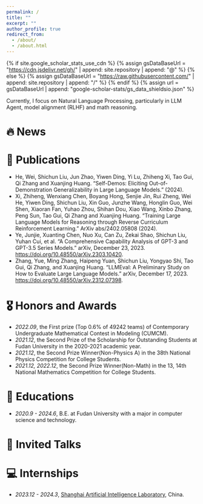 ```yaml
---
permalink: /
title: ""
excerpt: ""
author_profile: true
redirect_from: 
  - /about/
  - /about.html
---
```


{% if site.google_scholar_stats_use_cdn %}
{% assign gsDataBaseUrl = "https://cdn.jsdelivr.net/gh/" | append: site.repository | append: "@" %}
{% else %}
{% assign gsDataBaseUrl = "https://raw.githubusercontent.com/" | append: site.repository | append: "/" %}
{% endif %}
{% assign url = gsDataBaseUrl | append: "google-scholar-stats/gs_data_shieldsio.json" %}

<span class='anchor' id='about-me'></span>

<!--
 My research interest includes neural machine translation and computer vision. I have published more than 100 papers at the top international AI conferences with total <a href='https://scholar.google.com/citations?user=DhtAFkwAAAAJ'>google scholar citations <strong><span id='total_cit'>260000+</span></strong></a> (You can also use google scholar badge <a href='https://scholar.google.com/citations?user=DhtAFkwAAAAJ'><img src="https://img.shields.io/endpoint?url={{ url | url_encode }}&logo=Google%20Scholar&labelColor=f6f6f6&color=9cf&style=flat&label=citations"></a>).
-->
Currently, I focus on Natural Language Processing, particularly in LLM Agent, model alignment (RLHF) and math reasoning.

# 🔥 News

# 📝 Publications 
<!--
<div class='paper-box'><div class='paper-box-image'><div><div class="badge">CVPR 2016</div><img src='images/500x300.png' alt="sym" width="100%"></div></div>
<div class='paper-box-text' markdown="1">

[Deep Residual Learning for Image Recognition](https://openaccess.thecvf.com/content_cvpr_2016/papers/He_Deep_Residual_Learning_CVPR_2016_paper.pdf)

**Kaiming He**, Xiangyu Zhang, Shaoqing Ren, Jian Sun

[**Project**](https://scholar.google.com/citations?view_op=view_citation&hl=zh-CN&user=DhtAFkwAAAAJ&citation_for_view=DhtAFkwAAAAJ:ALROH1vI_8AC) <strong><span class='show_paper_citations' data='DhtAFkwAAAAJ:ALROH1vI_8AC'></span></strong>
- Lorem ipsum dolor sit amet, consectetur adipiscing elit. Vivamus ornare aliquet ipsum, ac tempus justo dapibus sit amet. 
</div>
</div>
-->
- He, Wei, Shichun Liu, Jun Zhao, Yiwen Ding, Yi Lu, Zhiheng Xi, Tao Gui, Qi Zhang and Xuanjing Huang. “Self-Demos: Eliciting Out-of-Demonstration Generalizability in Large Language Models.” (2024).
- Xi, Zhiheng, Wenxiang Chen, Boyang Hong, Senjie Jin, Rui Zheng, Wei He, Yiwen Ding, Shichun Liu, Xin Guo, Junzhe Wang, Honglin Guo, Wei Shen, Xiaoran Fan, Yuhao Zhou, Shihan Dou, Xiao Wang, Xinbo Zhang, Peng Sun, Tao Gui, Qi Zhang and Xuanjing Huang. “Training Large Language Models for Reasoning through Reverse Curriculum Reinforcement Learning.” ArXiv abs/2402.05808 (2024).
- Ye, Junjie, Xuanting Chen, Nuo Xu, Can Zu, Zekai Shao, Shichun Liu, Yuhan Cui, et al. “A Comprehensive Capability Analysis of GPT-3 and GPT-3.5 Series Models.” arXiv,
December 23, 2023. https://doi.org/10.48550/arXiv.2303.10420.
- Zhang, Yue, Ming Zhang, Haipeng Yuan, Shichun Liu, Yongyao Shi, Tao Gui, Qi Zhang, and Xuanjing Huang. “LLMEval: A Preliminary Study on How to Evaluate Large Language Models.” arXiv, December 17, 2023. https://doi.org/10.48550/arXiv.2312.07398.

# 🎖 Honors and Awards
- *2022.09*, the First prize (Top 0.6% of 49242 teams) of Contemporary Undergraduate Mathematical Contest in Modeling (CUMCM).
- *2021.12*, the Second Prize of the Scholarship for Outstanding Students at Fudan University in the 2020-2021 academic year.
- *2021.12*, the Second Prize Winner(Non-Physics A) in the 38th National Physics Competition for College Students.
- *2021.12, 2022.12*, the Second Prize Winner(Non-Math) in the 13, 14th National Mathematics Competition for College Students.
# 📖 Educations
- *2020.9 - 2024.6*, B.E. at Fudan University with a major in computer science and technology.
# 💬 Invited Talks
# 💻 Internships
- *2023.12 - 2024.3*, [Shanghai Artificial Intelligence Laboratory](https://www.shlab.org.cn/), China.
